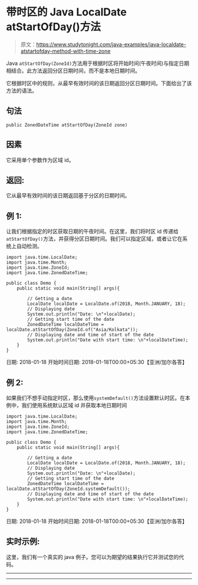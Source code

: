 # 带时区的 Java LocalDate atStartOfDay()方法

> 原文：<https://www.studytonight.com/java-examples/java-localdate-atstartofday-method-with-time-zone>

Java `atStartOfDay(ZoneId)`方法用于根据时区将开始时间(午夜时间)与指定日期相结合。此方法返回分区日期时间，而不是本地日期时间。

它根据时区中的规则，从最早有效时间的该日期返回分区日期时间。下面给出了该方法的语法。

## 句法

```
public ZonedDateTime atStartOfDay(ZoneId zone)
```

## 因素

它采用单个参数作为区域 id。

## 返回:

它从最早有效时间的该日期返回基于分区的日期时间。

## 例 1:

让我们根据指定的时区获取日期的午夜时间。在这里，我们将时区 id 传递给`atStartOfDay()`方法，并获得分区日期时间。我们可以指定区域，或者让它在系统上自动检测。

```
import java.time.LocalDate;
import java.time.Month;
import java.time.ZoneId;
import java.time.ZonedDateTime;

public class Demo {  
	public static void main(String[] args){  

		// Getting a date
		LocalDate localDate = LocalDate.of(2018, Month.JANUARY, 18);
		// Displaying date
		System.out.println("Date: \n"+localDate);
		// Getting start time of the date
		ZonedDateTime localDateTime = localDate.atStartOfDay(ZoneId.of("Asia/Kolkata"));
		// Displaying date and time of start of the date
		System.out.println("Date with start time: \n"+localDateTime);
	}
} 
```

日期:
2018-01-18
开始时间日期:
2018-01-18T00:00+05:30【亚洲/加尔各答】

## 例 2:

如果我们不想手动指定时区，那么使用`systemDefault()`方法设置默认时区。在本例中，我们使用系统默认区域 id 并获取本地日期时间

```
import java.time.LocalDate;
import java.time.Month;
import java.time.ZoneId;
import java.time.ZonedDateTime;

public class Demo {  
	public static void main(String[] args){  

		// Getting a date
		LocalDate localDate = LocalDate.of(2018, Month.JANUARY, 18);
		// Displaying date
		System.out.println("Date: \n"+localDate);
		// Getting start time of the date
		ZonedDateTime localDateTime = localDate.atStartOfDay(ZoneId.systemDefault());
		// Displaying date and time of start of the date
		System.out.println("Date with start time: \n"+localDateTime);
	}
} 
```

日期:
2018-01-18
开始时间日期:
2018-01-18T00:00+05:30【亚洲/加尔各答】

## 实时示例:

这里，我们有一个真实的 java 例子。您可以为期望的结果执行它并测试您的代码。

* * *

* * *